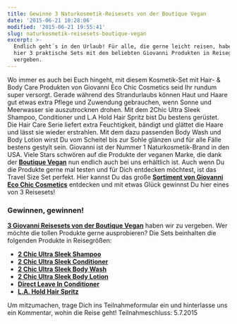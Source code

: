 ```yaml
---
title: Gewinne 3 Naturkosmetik-Reisesets von der Boutique Vegan
date: '2015-06-21 10:28:06'
modified: '2015-06-21 19:55:41'
slug: naturkosmetik-reisesets-boutique-vegan
excerpt: >-
  Endlich geht´s in den Urlaub! Für alle, die gerne leicht reisen, haben wir
  hier 3 praktische Sets mit den beliebten Giovanni Produkten in Reisegrößen zu
  vergeben.
---
```


Wo immer es auch bei Euch hingeht, mit diesem Kosmetik-Set mit Hair- & Body Care Produkten von Giovanni Eco Chic Cosmetics seid Ihr rundum super versorgt. Gerade während des Strandurlaubs können Haut und Haare gut etwas extra Pflege und Zuwendung gebrauchen, wenn Sonne und Meerwasser sie auszutrocknen drohen. Mit dem 2Chic Ultra Sleek Shampoo, Conditioner und L.A Hold Hair Spritz bist Du bestens gerüstet. Die Hair Care Serie liefert extra Feuchtigkeit, bändigt und glättet die Haare und lässt sie wieder erstrahlen. Mit dem dazu passenden Body Wash und Body Lotion wirst Du vom Scheitel bis zur Sohle glänzen und für alle Fälle bestens gestylt sein. Giovanni ist der Nummer 1 Naturkosmetik-Brand in den USA. Viele Stars schwören auf die Produkte der veganen Marke, die dank der **[Boutique Vegan](http://www.boutique-vegan.com/de/Nach-Hersteller/Giovanni-Eco-Chic-Cosmetics/)** nun endlich auch bei uns erhältlich ist. Auch wenn Du die Produkte gerne mal testen und für Dich entdecken möchtest, ist das Travel Size Set perfekt. Hier kannst Du das große **[Sortiment von Giovanni Eco Chic Cosmetics](http://www.boutique-vegan.com/de/Nach-Hersteller/Giovanni-Eco-Chic-Cosmetics/)** entdecken und mit etwas Glück gewinnst Du hier eines von 3 Reisesets!

### Gewinnen, gewinnen!

[**3 Giovanni Reisesets von der Boutique Vegan**](http://www.boutique-vegan.com/de/Nach-Hersteller/Giovanni-Eco-Chic-Cosmetics/) haben wir zu vergeben. Wer möchte die tollen Produkte gerne ausprobieren? Die Sets beinhalten die folgenden Produkte in Reisegrößen:

*   **[2 Chic Ultra Sleek Shampoo](http://www.boutique-vegan.com/de/Hygiene-Kosmetik/2-Chic-Ultra-Sleek-Shampoo-Reisegroesse.html?listtype=search&searchparam=NAGIO2070&searchmanufacturer=2c1e058df8e7cbc3ec3ba4fa8bd1e548)**
*   **[2 Chic Ultra Sleek Conditioner](http://www.boutique-vegan.com/de/Hygiene-Kosmetik/2-Chic-Ultra-Sleek-Conditioner-Reisegroesse.html?listtype=search&searchparam=NAGIO2090)**
*   **[2 Chic Ultra Sleek Body Wash](http://www.boutique-vegan.com/de/Hygiene-Kosmetik/2-Chic-Ultra-Sleek-Body-Wash-Reisegroesse.html?listtype=search&searchparam=NAGIO2160)**
*   **[2 Chic Ultra Sleek Body Lotion](http://www.boutique-vegan.com/de/Hygiene-Kosmetik/2-Chic-Ultra-Sleek-Body-Lotion-Reisegroesse.html?listtype=search&searchparam=NAGIO2180)**
*   **[Direct Leave In Conditioner](http://www.boutique-vegan.com/de/Hygiene-Kosmetik/Direct-Leave-In-Conditioner-Travel-Size.html?listtype=search&searchparam=NAGIO0870)**
*   [**L.A. Hold Hair Spritz**](http://www.boutique-vegan.com/de/Hygiene-Kosmetik/L-A-Hold-Hair-Spritz-Travel-Size.html?listtype=search&searchparam=NAGIO0910)

Um mitzumachen, trage Dich ins Teilnahmeformular ein und hinterlasse uns ein Kommentar, wohin die Reise geht! Teilnahmeschluss: 5.7.2015

